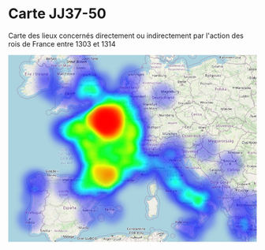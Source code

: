 # Carte JJ37-50

Carte des lieux concernés directement ou indirectement par l'action des rois de France entre 1303 et 1314

[![Carte](image.png)](https://virgile-reignier.github.io/Carte-JJ37-50/)